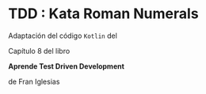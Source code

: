 # TDD : Kata Roman Numerals

Adaptación del código `Kotlin` del

Capítulo 8 del libro

**Aprende Test Driven Development**

de Fran Iglesias